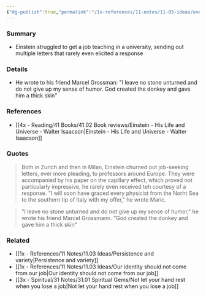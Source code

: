 ```yaml
---
{"dg-publish":true,"permalink":"/1x-references/11-notes/11-03-ideas/even-einstein-had-a-hard-time-getting-a-job/","title":"Even Einstein had a hard time getting a job","created":"2025-02-15T19:46:28.038+03:00","updated":"2025-02-15T20:24:40.848+03:00"}
---
```



### Summary
- Einstein struggled to get a job teaching in a university, sending out multiple letters that rarely even elicited a response

### Details
- He wrote to his friend Marcel Grossman: "I leave no stone unturned and do not give up my sense of humor. God created the donkey and gave him a thick skin"

### References
- [[4x - Reading/41 Books/41.02 Book reviews/Einstein - His Life and Universe - Walter Isaacson\|Einstein - His Life and Universe - Walter Isaacson]]

### Quotes
> Both in Zurich and then in Milan, Einstein churned out job-seeking letters, ever more pleading, to professors around Europe. They were accompanied by his paper on the capillary effect, which proved not particularly impressive, he rarely even received teh courtesy of a response. "I will soon have graced every physicist from the Norht Sea to the southern tip of Italy with my offer," he wrote Maric.

> "I leave no stone unturned and do not give up my sense of humor," he wrote his friend Marcel Grossmann. "God created the donkey and gave him a thick skin"

### Related
- [[1x - References/11 Notes/11.03 Ideas/Persistence and variety\|Persistence and variety]]
- [[1x - References/11 Notes/11.03 Ideas/Our identity should not come from our job\|Our identity should not come from our job]]
- [[3x - Spiritual/31 Notes/31.01 Spiritual Gems/Not let your hand rest when you lose a job\|Not let your hand rest when you lose a job]]